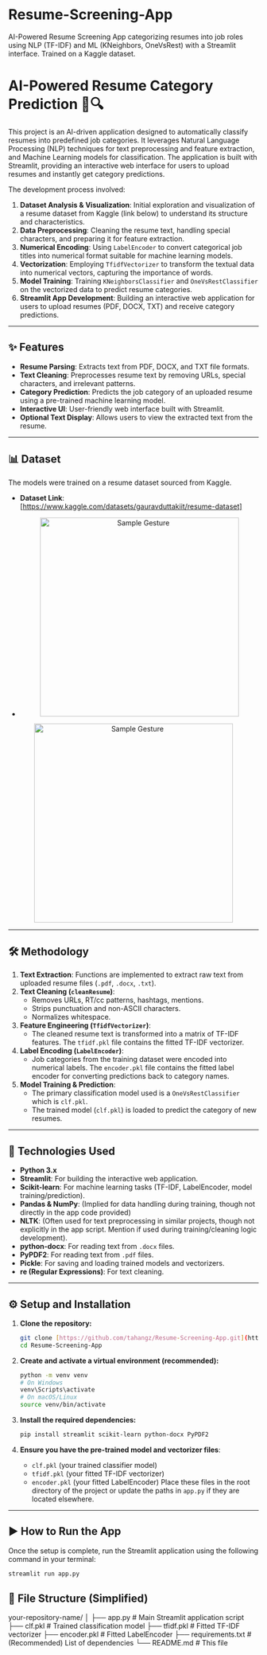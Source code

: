# Resume-Screening-App
AI-Powered Resume Screening App categorizing resumes into job roles using NLP (TF-IDF) and ML (KNeighbors, OneVsRest) with a Streamlit interface. Trained on a Kaggle dataset.

# AI-Powered Resume Category Prediction 📄🔍

This project is an AI-driven application designed to automatically classify resumes into predefined job categories. It leverages Natural Language Processing (NLP) techniques for text preprocessing and feature extraction, and Machine Learning models for classification. The application is built with Streamlit, providing an interactive web interface for users to upload resumes and instantly get category predictions.

The development process involved:
1.  **Dataset Analysis & Visualization**: Initial exploration and visualization of a resume dataset from Kaggle (link below) to understand its structure and characteristics.
2.  **Data Preprocessing**: Cleaning the resume text, handling special characters, and preparing it for feature extraction.
3.  **Numerical Encoding**: Using `LabelEncoder` to convert categorical job titles into numerical format suitable for machine learning models.
4.  **Vectorization**: Employing `TfidfVectorizer` to transform the textual data into numerical vectors, capturing the importance of words.
5.  **Model Training**: Training `KNeighborsClassifier` and `OneVsRestClassifier` on the vectorized data to predict resume categories.
6.  **Streamlit App Development**: Building an interactive web application for users to upload resumes (PDF, DOCX, TXT) and receive category predictions.

---

## ✨ Features

* **Resume Parsing**: Extracts text from PDF, DOCX, and TXT file formats.
* **Text Cleaning**: Preprocesses resume text by removing URLs, special characters, and irrelevant patterns.
* **Category Prediction**: Predicts the job category of an uploaded resume using a pre-trained machine learning model.
* **Interactive UI**: User-friendly web interface built with Streamlit.
* **Optional Text Display**: Allows users to view the extracted text from the resume.

---

## 📊 Dataset

The models were trained on a resume dataset sourced from Kaggle.
* **Dataset Link**: [https://www.kaggle.com/datasets/gauravduttakiit/resume-dataset]
* <p align="center">
  <img src="Screenshot 2025-05-05 013244.png" alt="Sample Gesture" width="400"/>
</p>
<p align="center">
  <img src="Screenshot 2025-05-05 013244.png" alt="Sample Gesture" width="400"/>
</p>

---

## 🛠️ Methodology

1.  **Text Extraction**: Functions are implemented to extract raw text from uploaded resume files (`.pdf`, `.docx`, `.txt`).
2.  **Text Cleaning (`cleanResume`)**:
    * Removes URLs, RT/cc patterns, hashtags, mentions.
    * Strips punctuation and non-ASCII characters.
    * Normalizes whitespace.
3.  **Feature Engineering (`TfidfVectorizer`)**:
    * The cleaned resume text is transformed into a matrix of TF-IDF features. The `tfidf.pkl` file contains the fitted TF-IDF vectorizer.
4.  **Label Encoding (`LabelEncoder`)**:
    * Job categories from the training dataset were encoded into numerical labels. The `encoder.pkl` file contains the fitted label encoder for converting predictions back to category names.
5.  **Model Training & Prediction**:
    * The primary classification model used is a `OneVsRestClassifier` which is `clf.pkl`.
    * The trained model (`clf.pkl`) is loaded to predict the category of new resumes.

---

## 🚀 Technologies Used

* **Python 3.x**
* **Streamlit**: For building the interactive web application.
* **Scikit-learn**: For machine learning tasks (TF-IDF, LabelEncoder, model training/prediction).
* **Pandas & NumPy**: (Implied for data handling during training, though not directly in the app code provided)
* **NLTK**: (Often used for text preprocessing in similar projects, though not explicitly in the app script. Mention if used during training/cleaning logic development).
* **python-docx**: For reading text from `.docx` files.
* **PyPDF2**: For reading text from `.pdf` files.
* **Pickle**: For saving and loading trained models and vectorizers.
* **re (Regular Expressions)**: For text cleaning.

---

## ⚙️ Setup and Installation

1.  **Clone the repository:**
    ```bash
    git clone [https://github.com/tahangz/Resume-Screening-App.git](https://github.com/your-username/Resume-Screening-App.git)
    cd Resume-Screening-App
    ```

2.  **Create and activate a virtual environment (recommended):**
    ```bash
    python -m venv venv
    # On Windows
    venv\Scripts\activate
    # On macOS/Linux
    source venv/bin/activate
    ```

3.  **Install the required dependencies:**
    ```bash
    pip install streamlit scikit-learn python-docx PyPDF2
    ```

4.  **Ensure you have the pre-trained model and vectorizer files**:
    * `clf.pkl` (your trained classifier model)
    * `tfidf.pkl` (your fitted TF-IDF vectorizer)
    * `encoder.pkl` (your fitted LabelEncoder)
    Place these files in the root directory of the project or update the paths in `app.py` if they are located elsewhere.

---

## ▶️ How to Run the App

Once the setup is complete, run the Streamlit application using the following command in your terminal:

```bash
streamlit run app.py
````

## 📂 File Structure (Simplified)
your-repository-name/
│
├── app.py                # Main Streamlit application script
├── clf.pkl               # Trained classification model
├── tfidf.pkl             # Fitted TF-IDF vectorizer
├── encoder.pkl           # Fitted LabelEncoder
├── requirements.txt      # (Recommended) List of dependencies
└── README.md             # This file
